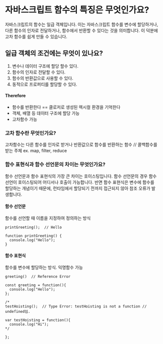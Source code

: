# 자바스크립트 함수의 특징은 무엇인가요?

자바스크립트의 함수는 일급 객체입니다. 이는 자바스크립트 함수를 변수에 할당하거나, 다른 함수의 인자로 전달하거나, 함수에서 반환할 수 있다는 것을 의미합니다. 이 덕분에 고차 함수를 쉽게 만들 수 있습니다.

## 일급 객체의 조건에는 무엇이 있나요?

1. 변수나 데이터 구조에 할당 할수 있다.
2. 함수의 인자로 전달할 수 있다.
3. 함수의 반환값으로 사용할 수 있다.
4. 동적으로 프로퍼티를 할당할 수 있다.

#### Therefore

- 함수를 반환한다 == 클로저로 생성된 렉시컬 환경을 기억한다
- 객체, 배열 등 데이터 구조에 할당 가능
- 고차함수 가능

### 고차 함수란 무엇인가요?

고차함수는 다른 함수를 인자로 받거나 반환값으로 함수를 반환하는 함수 // 콜백함수를 받는 주체
ex. map, filter, reduce

### 함수 표현식과 함수 선언문의 차이는 무엇인가요?

함수 선언문과 함수 표현식의 가장 큰 차이는 호이스팅입니다. 함수 선언문의 경우 함수 선언이 호이스팅되어 어디서나 호출이 가능합니다. 반면 함수 표현식은 변수에 함수를 할당하는 개념이기 때문에, 런타임에서 할당되기 전까지 접근되지 않아 참조 오류가 발생합니다.

#### 함수 선언문

함수를 선언할 때 이름을 지정하여 정의하는 방식

```
printGreeting();  // Hello

function printGreeting() {
  console.log("Hello");
}

```

#### 함수 표현식

함수를 변수에 할당하는 방식. 익명함수 가능

```
greeting()  // Reference Error

const greeting = function(){
  console.log("Hello");
};

/*
testHoisting();  // Type Error: testHoisting is not a function // undefined임.

var testHoisting = function(){
  console.log("Hi");
*/

};
```
